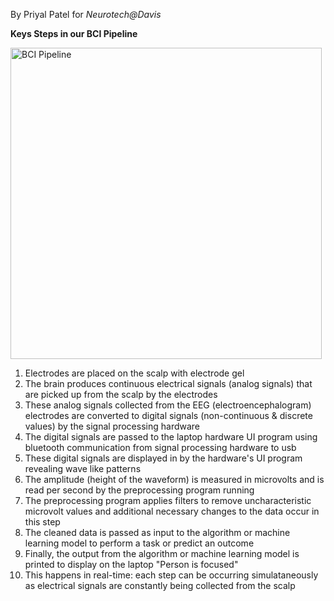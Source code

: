By Priyal Patel for _Neurotech@Davis_

**Keys Steps in our BCI Pipeline**

<img width="498" alt="BCI Pipeline" src="https://github.com/user-attachments/assets/f0de2efd-7f5c-460f-a6b5-9eaceac6b641">

1. Electrodes are placed on the scalp with electrode gel
2. The brain produces continuous electrical signals (analog signals) that are picked up from the scalp by the electrodes
3. These analog signals collected from the EEG (electroencephalogram) electrodes are converted to digital signals (non-continuous & discrete values) by the signal processing hardware
4. The digital signals are passed to the laptop hardware UI program using bluetooth communication from signal processing hardware to usb
5. These digital signals are displayed in by the hardware's UI program revealing wave like patterns
6. The amplitude (height of the waveform) is measured in microvolts and is read per second by the preprocessing program running
7. The preprocessing program applies filters to remove uncharacteristic microvolt values and additional necessary changes to the data occur in this step
8. The cleaned data is passed as input to the algorithm or machine learning model to perform a task or predict an outcome
9. Finally, the output from the algorithm or machine learning model is printed to display on the laptop "Person is focused"
10. This happens in real-time: each step can be occurring simulataneously as electrical signals are constantly being collected from the scalp
